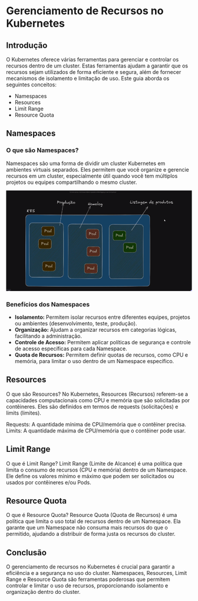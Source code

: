 # Gerenciamento de Recursos no Kubernetes

## Introdução

O Kubernetes oferece várias ferramentas para gerenciar e controlar os recursos dentro de um cluster. Estas ferramentas ajudam a garantir que os recursos sejam utilizados de forma eficiente e segura, além de fornecer mecanismos de isolamento e limitação de uso. Este guia aborda os seguintes conceitos:

- Namespaces
- Resources
- Limit Range
- Resource Quota

## Namespaces

### O que são Namespaces?

Namespaces são uma forma de dividir um cluster Kubernetes em ambientes virtuais separados. Eles permitem que você organize e gerencie recursos em um cluster, especialmente útil quando você tem múltiplos projetos ou equipes compartilhando o mesmo cluster.

![](image.png)

### Benefícios dos Namespaces

- **Isolamento:** Permitem isolar recursos entre diferentes equipes, projetos ou ambientes (desenvolvimento, teste, produção).
- **Organização:** Ajudam a organizar recursos em categorias lógicas, facilitando a administração.
- **Controle de Acesso:** Permitem aplicar políticas de segurança e controle de acesso específicas para cada Namespace.
- **Quota de Recursos:** Permitem definir quotas de recursos, como CPU e memória, para limitar o uso dentro de um Namespace específico.



## Resources
O que são Resources?
No Kubernetes, Resources (Recursos) referem-se a capacidades computacionais como CPU e memória que são solicitadas por contêineres. Eles são definidos em termos de requests (solicitações) e limits (limites).

Requests: A quantidade mínima de CPU/memória que o contêiner precisa.
Limits: A quantidade máxima de CPU/memória que o contêiner pode usar.


## Limit Range
O que é Limit Range?
Limit Range (Limite de Alcance) é uma política que limita o consumo de recursos (CPU e memória) dentro de um Namespace. Ele define os valores mínimo e máximo que podem ser solicitados ou usados por contêineres e/ou Pods.



## Resource Quota
O que é Resource Quota?
Resource Quota (Quota de Recursos) é uma política que limita o uso total de recursos dentro de um Namespace. Ela garante que um Namespace não consuma mais recursos do que o permitido, ajudando a distribuir de forma justa os recursos do cluster.



## Conclusão
O gerenciamento de recursos no Kubernetes é crucial para garantir a eficiência e a segurança no uso do cluster. Namespaces, Resources, Limit Range e Resource Quota são ferramentas poderosas que permitem controlar e limitar o uso de recursos, proporcionando isolamento e organização dentro do cluster.